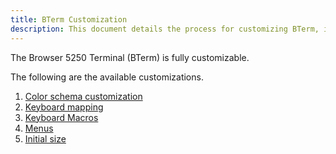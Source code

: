 ```yaml
---
title: BTerm Customization
description: This document details the process for customizing BTerm, including changing themes, configuring settings, and adding plugins to enhance functionality and user experience.
---
```


The Browser 5250 Terminal (BTerm) is fully customizable.

The following are the available customizations.

1. [Color schema customization](./bterm-branding.html)
2. [Keyboard mapping](./bterm-keyboard-mapping.html)
3. [Keyboard Macros](./bterm-macros.html)
4. [Menus](./bterm-menus.html)
5. [Initial size](./bterm-sizing.html)


